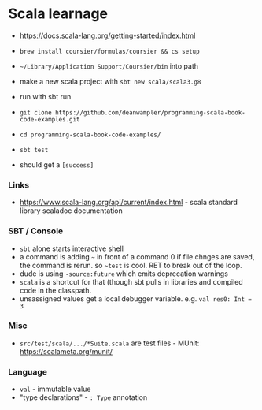 # Scala learnage

* https://docs.scala-lang.org/getting-started/index.html
* `brew install coursier/formulas/coursier && cs setup`
* `~/Library/Application Support/Coursier/bin` into path
* make a new scala project with `sbt new scala/scala3.g8`
* run with sbt run

* `git clone https://github.com/deanwampler/programming-scala-book-code-examples.git`
* `cd programming-scala-book-code-examples/`
* `sbt test`
* should get a `[success]`

### Links

* https://www.scala-lang.org/api/current/index.html - scala standard library scaladoc documentation

### SBT / Console

* `sbt` alone starts interactive shell
* a command is adding `~` in front of a command 0 if file chnges are saved, the command
  is rerun. so `~test` is cool.  RET to break out of the loop.
* dude is using `-source:future` which emits deprecation warnings
* `scala` is a shortcut for that (though sbt pulls in libraries and compiled code in the 
  classpath.
* unsassigned values get a local debugger variable. e.g. `val res0: Int = 3`

### Misc

* `src/test/scala/.../*Suite.scala` are test files - MUnit: https://scalameta.org/munit/

### Language

* `val` - immutable value
* "type declarations" - `: Type` annotation